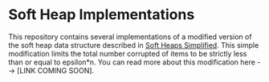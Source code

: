 # Soft Heap Implementations
This repository contains several implementations of a modified version of the soft heap data structure described in [Soft Heaps Simplified](https://epubs.siam.org/doi/10.1137/120880185). This simple modification limits the total number corrupted of items to be strictly less than or equal to epsilon*n. You can read more about this modification here --> [LINK COMING SOON].

